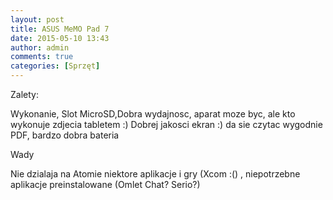 ```yaml
---
layout: post
title: ASUS MeMO Pad 7
date: 2015-05-10 13:43
author: admin
comments: true
categories: [Sprzęt]
---
```

<p class="p1">Zalety:</p>
<p class="p1">Wykonanie, Slot MicroSD,Dobra wydajnosc, aparat moze byc, ale kto wykonuje zdjecia tabletem :) Dobrej jakosci ekran :) da sie czytac wygodnie PDF, bardzo dobra bateria</p>
<p class="p1">Wady</p>
<p class="p1">Nie dzialaja na Atomie niektore aplikacje i gry (Xcom :() , niepotrzebne aplikacje preinstalowane (Omlet Chat? Serio?)</p>
